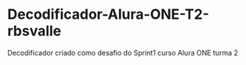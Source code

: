 # Decodificador-Alura-ONE-T2-rbsvalle
Decodificador criado como desafio do Sprint1 curso Alura ONE turma 2
